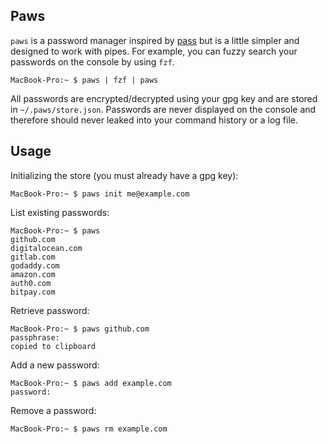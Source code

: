## Paws

`paws` is a password manager inspired by [pass](https://www.passwordstore.org) but is a little simpler and designed to work with pipes. For example, you can fuzzy search your passwords on the console by using `fzf`.

```
MacBook-Pro:~ $ paws | fzf | paws
```

All passwords are encrypted/decrypted using your gpg key and are stored in `~/.paws/store.json`. Passwords are never displayed on the console and therefore should never leaked into your command history or a log file.

## Usage

Initializing the store (you must already have a gpg key):

```
MacBook-Pro:~ $ paws init me@example.com
```

List existing passwords:

```
MacBook-Pro:~ $ paws
github.com
digitalocean.com
gitlab.com
godaddy.com
amazon.com
auth0.com
bitpay.com
```

Retrieve password:

```
MacBook-Pro:~ $ paws github.com
passphrase: 
copied to clipboard
```

Add a new password:

```
MacBook-Pro:~ $ paws add example.com
password: 
```

Remove a password:

```
MacBook-Pro:~ $ paws rm example.com
```